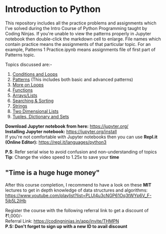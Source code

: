 # Introduction to Python
This repository includes all the practice problems and assignments which I've solved during the Intro Course of Python Programming taught by Coding Ninjas. 
If you're unable to view the patterns properly in Jupyter notebook then double-click the markdown cell to enlarge. 
File names which contain practice means the assignments of that particular topic. For an example, Patterns 1 Practice.ipynb means assignments file of first part of Patterns topic. 

Topics discussed are:-
1) [Conditions and Loops](https://github.com/FazeelUsmani/Coding-Ninjas-Intro-to-Python-/tree/master/1%20Conditions%20and%20Loops)
2) [Patterns](https://github.com/FazeelUsmani/Coding-Ninjas-Intro-to-Python-/tree/master/2%20Patterns%201) (This includes both basic and advanced patterns)
3) [More on Loops](https://github.com/FazeelUsmani/Coding-Ninjas-Intro-to-Python-/tree/master/3%20More%20on%20Loops)
4) [Functions](https://github.com/FazeelUsmani/Coding-Ninjas-Intro-to-Python-/tree/master/4%20Functions)
5) [Arrays/Lists](https://github.com/FazeelUsmani/Coding-Ninjas-Intro-to-Python-/tree/master/5%20Arrays)
6) [Searching & Sorting](https://github.com/FazeelUsmani/Coding-Ninjas-Intro-to-Python-/tree/master/6%20Searching%20and%20Sorting)
7) [Strings](https://github.com/FazeelUsmani/Coding-Ninjas-Intro-to-Python-/tree/master/7%20Strings)
8) [Two Dimensional Lists](https://github.com/FazeelUsmani/Coding-Ninjas-Intro-to-Python-/tree/master/8%20Two%20Dimensional%20Lists)
9) [Tuples, Dictionary and Sets](https://github.com/FazeelUsmani/Coding-Ninjas-Intro-to-Python-/tree/master/9%20Tuples%2C%20Dictionaries%20and%20Sets)

__Download Jupyter notebook from here:__ https://jupyter.org/  
__Installing Jupyter notebook:__ https://jupyter.org/install  
If you're not comfortable with Jupyter notebooks then you can use __Repl.it (Online Editor):__ https://repl.it/languages/python3  

            
**P.S**: Refer serial wise to avoid confusion and non-understanding of topics            
**Tip**: Change the video speed to 1.25x to save your **time**     


## "Time is a huge huge money"


After this course completion, I recommend to have a look on these __MIT__ lectures to get in depth knowledge of data structures and algorithms: https://www.youtube.com/playlist?list=PLUl4u3cNGP61Oq3tWYp6V_F-5jb5L2iHb


Register the course with the following referral link to get a discount of ₹1,000/-    
Referral Link: https://codingninjas.in/app/invite/THMPN    
**P.S: Don't forget to sign up with a new ID to avail discount**
